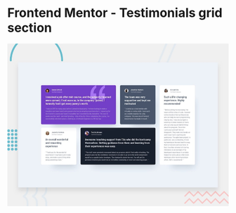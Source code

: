 # Frontend Mentor - Testimonials grid section

![Design preview for the Testimonials grid section coding challenge](./design/desktop-preview.jpg)



